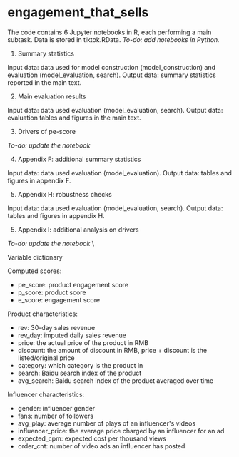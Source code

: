 # engagement_that_sells

The code contains 6 Jupyter notebooks in R, each performing a main subtask. Data is stored in tiktok.RData. *To-do: add notebooks in Python.*

1. Summary statistics

Input data: data used for model construction (model_construction) and evaluation (model_evaluation, search).
Output data: summary statistics reported in the main text.

<!-- 2. Model training
Input data: data used for model construction (model_construction.csv) and raw video data.
Output data: model performance.  -->

2. Main evaluation results

Input data: data used evaluation (model_evaluation, search).
Output data: evaluation tables and figures in the main text.

3. Drivers of pe-score

*To-do: update the notebook*

4. Appendix F: additional summary statistics

Input data: data used evaluation (model_evaluation).
Output data: tables and figures in appendix F.

5. Appendix H: robustness checks

Input data: data used evaluation (model_evaluation, search).
Output data: tables and figures in appendix H.

5. Appendix I: additional analysis on drivers

*To-do: update the notebook* \\


Variable dictionary

Computed scores:
  - pe_score: product engagement score
  - p_score: product score
  - e_score: engagement score

Product characteristics:
  - rev: 30-day sales revenue
  - rev_day: imputed daily sales revenue
  - price: the actual price of the product in RMB
  - discount: the amount of discount in RMB, price + discount is the listed/original price
  - category: which category is the product in
  - search: Baidu search index of the product
  - avg_search: Baidu search index of the product averaged over time

Influencer characteristics:
  - gender: influencer gender
  - fans: number of followers
  - avg_play: average number of plays of an influencer's videos
  - influencer_price: the average price charged by an influencer for an ad
  - expected_cpm: expected cost per thousand views
  - order_cnt: number of video ads an influencer has posted
